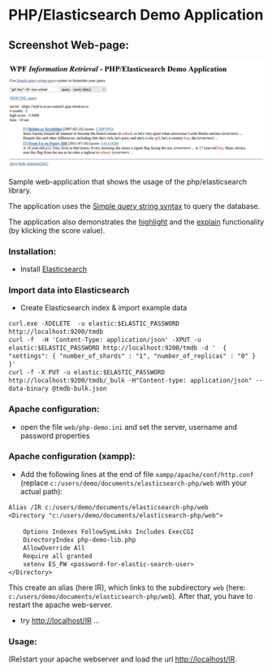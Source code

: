 # PHP/Elasticsearch Demo Application

## Screenshot Web-page:
![](screenshot-search.JPG)

Sample web-application that shows the usage of the php/elasticsearch library. 

The application uses the [Simple query string syntax](https://www.elastic.co/guide/en/elasticsearch/reference/current/query-dsl-simple-query-string-query.html#simple-query-string-syntax) to query the database.

The application also demonstrates the [highlight](https://www.elastic.co/guide/en/elasticsearch/reference/current/highlighting.html) and the [explain](https://www.elastic.co/guide/en/elasticsearch/reference/current/search-explain.html) functionality (by klicking the score value).

### Installation:

- Install [Elasticsearch](https://u.pcloud.link/publink/show?code=XZYKiX5ZhOBgDONuF47mjoBPmAzwGbtEWBBk)
<!-- - Install [Elasticsearch](https://www.elastic.co/de/downloads/elasticsearch) -->


### Import data into Elasticsearch
- Create Elasticsearch index & import example data
````
curl.exe -XDELETE  -u elastic:$ELASTIC_PASSWORD  http://localhost:9200/tmdb
curl -f  -H 'Content-Type: application/json' -XPUT -u elastic:$ELASTIC_PASSWORD http://localhost:9200/tmdb -d '  { "settings": { "number_of_shards" : "1", "number_of_replicas" : "0" } }'
curl -f -X PUT -u elastic:$ELASTIC_PASSWORD http://localhost:9200/tmdb/_bulk -H"Content-type: application/json" --data-binary @tmdb-bulk.json
````

###  Apache configuration:

- open the file ````web/php-demo.ini```` and set the server, username and password properties

### <a name="apache_config">Apache configuration (xampp)</a>:

- Add the following lines at the end of file ````xampp/apache/conf/http.conf```` 
  (replace ````c:/users/demo/documents/elasticsearch-php/web```` 
  with your actual path): 

````
Alias /IR c:/users/demo/documents/elasticsearch-php/web
<Directory "c:/users/demo/documents/elasticsearch-php/web">

    Options Indexes FollowSymLinks Includes ExecCGI
    DirectoryIndex php-demo-lib.php
    AllowOverride All
    Require all granted
    setenv ES_PW <password-for-elastic-search-user>
</Directory>
````

This create an alias (here IR), which links to the subdirectory ````web```` 
(here: ````c:/users/demo/documents/elasticsearch-php/web````). 
After that, you have to restart the apache web-server.

- try [http://localhost/IR](http://localhost/IR) ...

### Usage:

(Re)start your apache webserver and load the url [http://localhost/IR](http://localhost/IR).

